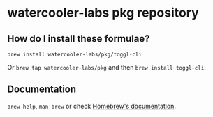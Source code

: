 # watercooler-labs pkg repository

## How do I install these formulae?

`brew install watercooler-labs/pkg/toggl-cli`

Or `brew tap watercooler-labs/pkg` and then `brew install toggl-cli`.

## Documentation

`brew help`, `man brew` or check [Homebrew's documentation](https://docs.brew.sh).
